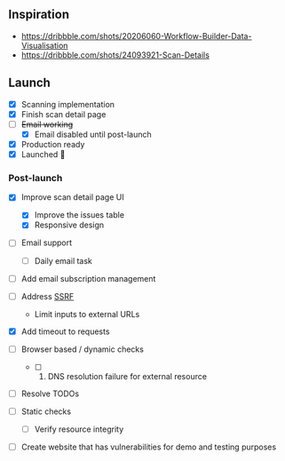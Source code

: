 ## Inspiration

- https://dribbble.com/shots/20206060-Workflow-Builder-Data-Visualisation
- https://dribbble.com/shots/24093921-Scan-Details

## Launch

- [x] Scanning implementation
- [x] Finish scan detail page
- [ ] ~~Email working~~
  - [x] Email disabled until post-launch
- [x] Production ready
- [x] Launched 🚀

### Post-launch

- [x] Improve scan detail page UI
  - [x] Improve the issues table
  - [x] Responsive design
- [ ] Email support
  - [ ] Daily email task
- [ ] Add email subscription management
- [ ] Address [SSRF](https://owasp.org/www-community/attacks/Server_Side_Request_Forgery)
  - Limit inputs to external URLs
- [x] Add timeout to requests
- [ ] Browser based / dynamic checks
  - [ ] 1. DNS resolution failure for external resource
- [ ] Resolve TODOs
- [ ] Static checks 
  - [ ] Verify resource integrity
- [ ] Create website that has vulnerabilities for demo and testing purposes

